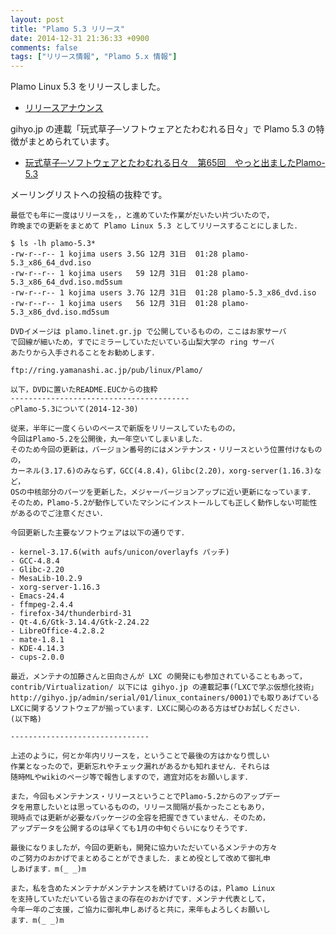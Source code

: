 ```yaml
---
layout: post
title: "Plamo 5.3 リリース"
date: 2014-12-31 21:36:33 +0900
comments: false
tags: ["リリース情報", "Plamo 5.x 情報"]
---
```


Plamo Linux 5.3 をリリースしました。

* [リリースアナウンス](http://www.linet.gr.jp/~kojima/PlamoWeb/ML/htdocs/201412/msg00018.html)

gihyo.jp の連載「玩式草子─ソフトウェアとたわむれる日々」で Plamo 5.3 の特徴がまとめられています。

* [玩式草子─ソフトウェアとたわむれる日々　第65回　やっと出ましたPlamo-5.3](http://gihyo.jp/lifestyle/serial/01/ganshiki-soushi/0065)

メーリングリストへの投稿の抜粋です。

    最低でも年に一度はリリースを，，と進めていた作業がだいたい片づいたので，
    昨晩までの更新をまとめて Plamo Linux 5.3 としてリリースすることにしました．
    
    $ ls -lh plamo-5.3*
    -rw-r--r-- 1 kojima users 3.5G 12月 31日  01:28 plamo-5.3_x86_64_dvd.iso
    -rw-r--r-- 1 kojima users   59 12月 31日  01:28 plamo-5.3_x86_64_dvd.iso.md5sum
    -rw-r--r-- 1 kojima users 3.7G 12月 31日  01:28 plamo-5.3_x86_dvd.iso
    -rw-r--r-- 1 kojima users   56 12月 31日  01:28 plamo-5.3_x86_dvd.iso.md5sum
    
    DVDイメージは plamo.linet.gr.jp で公開しているものの，ここはお家サーバ
    で回線が細いため，すでにミラーしていただいている山梨大学の ring サーバ
    あたりから入手されることをお勧めします．
    
    ftp://ring.yamanashi.ac.jp/pub/linux/Plamo/
    
    以下，DVDに置いたREADME.EUCからの抜粋
    ----------------------------------------
    ○Plamo-5.3について(2014-12-30)
    
    従来，半年に一度くらいのペースで新版をリリースしていたものの，
    今回はPlamo-5.2を公開後，丸一年空いてしまいました．
    そのため今回の更新は，バージョン番号的にはメンテナンス・リリースという位置付けなものの，
    カーネル(3.17.6)のみならず，GCC(4.8.4)，Glibc(2.20)，xorg-server(1.16.3)など，
    OSの中核部分のパーツを更新した，メジャーバージョンアップに近い更新になっています．
    そのため，Plamo-5.2が動作していたマシンにインストールしても正しく動作しない可能性
    があるのでご注意ください．
    
    今回更新した主要なソフトウェアは以下の通りです．
    
    - kernel-3.17.6(with aufs/unicon/overlayfs パッチ)
    - GCC-4.8.4
    - Glibc-2.20
    - MesaLib-10.2.9
    - xorg-server-1.16.3
    - Emacs-24.4
    - ffmpeg-2.4.4
    - firefox-34/thunderbird-31
    - Qt-4.6/Gtk-3.14.4/Gtk-2.24.22
    - LibreOffice-4.2.8.2
    - mate-1.8.1
    - KDE-4.14.3
    - cups-2.0.0
    
    最近，メンテナの加藤さんと田向さんが LXC の開発にも参加されていることもあって，
    contrib/Virtualization/ 以下には gihyo.jp の連載記事(「LXCで学ぶ仮想化技術」
    http://gihyo.jp/admin/serial/01/linux_containers/0001)でも取りあげている
    LXCに関するソフトウェアが揃っています．LXCに関心のある方はぜひお試しください．
    (以下略)
    
    -------------------------------
    
    上述のように，何とか年内リリースを，ということで最後の方はかなり慌しい
    作業となったので，更新忘れやチェック漏れがあるかも知れません．それらは
    随時MLやwikiのページ等で報告しますので，適宜対応をお願いします．
    
    また，今回もメンテナンス・リリースということでPlamo-5.2からのアップデー
    タを用意したいとは思っているものの，リリース間隔が長かったこともあり，
    現時点では更新が必要なパッケージの全容を把握できていません．そのため，
    アップデータを公開するのは早くても1月の中旬ぐらいになりそうです．
    
    最後になりましたが，今回の更新も，開発に協力いただいているメンテナの方々
    のご努力のおかげでまとめることができました．まとめ役として改めて御礼申
    しあげます．m(_ _)m
    
    また，私を含めたメンテナがメンテナンスを続けていけるのは，Plamo Linux
    を支持していただいている皆さまの存在のおかげです．メンテナ代表として，
    今年一年のご支援，ご協力に御礼申しあげると共に，来年もよろしくお願いし
    ます．m(_ _)m

